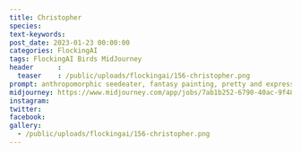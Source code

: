 ```yaml
---
title: Christopher
species: 
text-keywords: 
post_date: 2023-01-23 00:00:00
categories: FlockingAI
tags: FlockingAI Birds MidJourney 
header      :
  teaser    : /public/uploads/flockingai/156-christopher.png
prompt: anthropomorphic seedeater, fantasy painting, pretty and expressive eyes, vivid colors, BirdPunk, pastelpunk, elegant, mythical, ethereal, intricate, elaborate, hyperrealism, hyper detailed, strong expressiveness and emotionality, 8K, Ultra Realistic, high octane , on a white background
midjourney: https://www.midjourney.com/app/jobs/7ab1b252-6790-40ac-9f48-18e8c90a04e1
instagram: 
twitter: 
facebook: 
gallery: 
  - /public/uploads/flockingai/156-christopher.png
---
```


